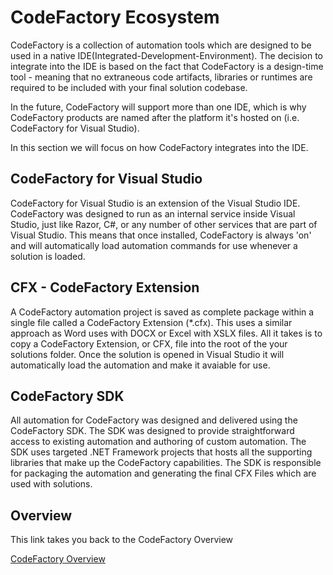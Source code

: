 # CodeFactory Ecosystem
CodeFactory is a collection of automation tools which are designed to be used in a native IDE(Integrated-Development-Environment). 
The decision to integrate into the IDE is based on the fact that CodeFactory is a design-time tool - meaning that no extraneous code artifacts, libraries or runtimes are required to be included with your final solution codebase.

In the future, CodeFactory will support more than one IDE, which is why CodeFactory products are named after the platform it's hosted on (i.e. CodeFactory for Visual Studio).

In this section we will focus on how CodeFactory integrates into the IDE.

## CodeFactory for Visual Studio
CodeFactory for Visual Studio is an extension of the Visual Studio IDE. 
CodeFactory was designed to run as an internal service inside Visual Studio, just like Razor, C#, or any number of other services that are part of Visual Studio. 
This means that once installed, CodeFactory is always 'on' and will automatically load automation commands for use whenever a solution is loaded.

## CFX - CodeFactory Extension
A CodeFactory automation project is saved as complete package within a single file called a CodeFactory Extension (*.cfx). 
This uses a similar approach as Word uses with DOCX or Excel with XSLX files. 
All it takes is to copy a CodeFactory Extension, or CFX, file into the root of the your solutions folder. 
Once the solution is opened in Visual Studio it will automatically load the automation and make it avaiable for use.

## CodeFactory SDK
All automation for CodeFactory was designed and delivered using the CodeFactory SDK. 
The SDK was designed to provide straightforward access to existing automation and authoring of custom automation.
The SDK uses targeted .NET Framework projects that hosts all the supporting libraries that make up the CodeFactory capabilities. 
The SDK is responsible for packaging the automation and generating the final CFX Files which are used with solutions.

## Overview 
This link takes you back to the CodeFactory Overview

[CodeFactory Overview](../Overview.md)
